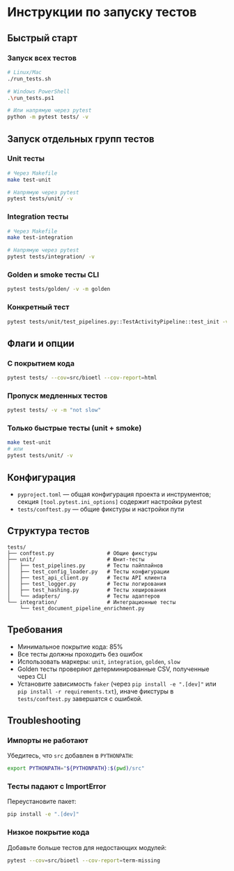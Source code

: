 # Инструкции по запуску тестов

## Быстрый старт

### Запуск всех тестов

```bash
# Linux/Mac
./run_tests.sh

# Windows PowerShell
.\run_tests.ps1

# Или напрямую через pytest
python -m pytest tests/ -v
```

## Запуск отдельных групп тестов

### Unit тесты

```bash
# Через Makefile
make test-unit

# Напрямую через pytest
pytest tests/unit/ -v
```

### Integration тесты

```bash
# Через Makefile
make test-integration

# Напрямую через pytest
pytest tests/integration/ -v
```

### Golden и smoke тесты CLI

```bash
pytest tests/golden/ -v -m golden
```

### Конкретный тест

```bash
pytest tests/unit/test_pipelines.py::TestActivityPipeline::test_init -v
```

## Флаги и опции

### С покрытием кода

```bash
pytest tests/ --cov=src/bioetl --cov-report=html
```

### Пропуск медленных тестов

```bash
pytest tests/ -v -m "not slow"
```

### Только быстрые тесты (unit + smoke)

```bash
make test-unit
# или
pytest tests/unit/ -v
```

## Конфигурация

- `pyproject.toml` — общая конфигурация проекта и инструментов; секция `[tool.pytest.ini_options]` содержит настройки pytest
- `tests/conftest.py` — общие фикстуры и настройки пути

## Структура тестов

```
tests/
├── conftest.py                 # Общие фикстуры
├── unit/                       # Юнит-тесты
│   ├── test_pipelines.py       # Тесты пайплайнов
│   ├── test_config_loader.py   # Тесты конфигурации
│   ├── test_api_client.py      # Тесты API клиента
│   ├── test_logger.py          # Тесты логирования
│   ├── test_hashing.py         # Тесты хеширования
│   └── adapters/               # Тесты адаптеров
└── integration/                # Интеграционные тесты
    └── test_document_pipeline_enrichment.py
```

## Требования

- Минимальное покрытие кода: 85%
- Все тесты должны проходить без ошибок
- Использовать маркеры: `unit`, `integration`, `golden`, `slow`
- Golden тесты проверяют детерминированные CSV, полученные через CLI
- Установите зависимость `faker` (через `pip install -e ".[dev]"` или `pip install -r requirements.txt`),
  иначе фикстуры в `tests/conftest.py` завершатся с ошибкой.

## Troubleshooting

### Импорты не работают
Убедитесь, что `src` добавлен в `PYTHONPATH`:

```bash
export PYTHONPATH="${PYTHONPATH}:$(pwd)/src"
```

### Тесты падают с ImportError
Переустановите пакет:

```bash
pip install -e ".[dev]"
```

### Низкое покрытие кода
Добавьте больше тестов для недостающих модулей:

```bash
pytest --cov=src/bioetl --cov-report=term-missing
```
